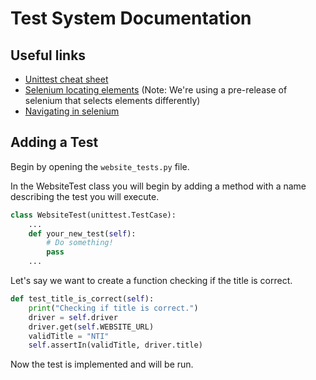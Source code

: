 # Test System Documentation

## Useful links
- [Unittest cheat sheet](https://kapeli.com/cheat_sheets/Python_unittest_Assertions.docset/Contents/Resources/Documents/index)
- [Selenium locating elements](https://selenium-python.readthedocs.io/locating-elements.html) (Note: We're using a pre-release of selenium that selects elements differently)
- [Navigating in selenium](https://selenium-python.readthedocs.io/navigating.html)

## Adding a Test

Begin by opening the `website_tests.py` file.

In the WebsiteTest class you will begin by adding a method with a name describing the test you will execute.

```python
class WebsiteTest(unittest.TestCase):
    ...
    def your_new_test(self):
        # Do something!
        pass
    ...
```



Let's say we want to create a function checking if the title is correct.
```python
def test_title_is_correct(self):
    print("Checking if title is correct.")
    driver = self.driver
    driver.get(self.WEBSITE_URL)
    validTitle = "NTI"
    self.assertIn(validTitle, driver.title) 
```


Now the test is implemented and will be run.
